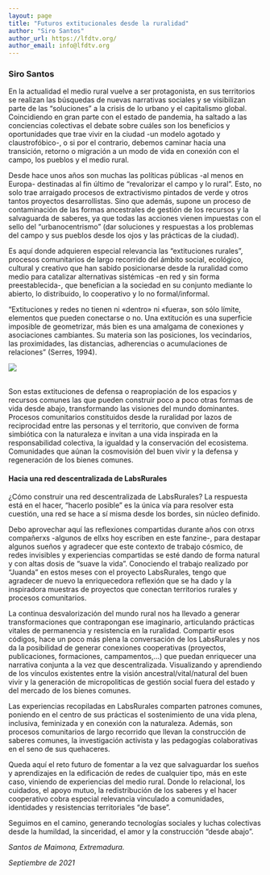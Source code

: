 ```yaml
---
layout: page
title: "Futuros extitucionales desde la ruralidad"
author: "Siro Santos"
author_url: https://lfdtv.org/
author_email: info@lfdtv.org
---
```


### Siro Santos 

[<i class="fas fa-home"></i>](https://lfdtv.org/) [<i class="far fa-envelope"></i>](mailto:info@lfdtv.org)

En la actualidad el medio rural vuelve a ser protagonista, en sus territorios se realizan las búsquedas de nuevas narrativas sociales y se visibilizan parte de las “soluciones” a la crisis de lo urbano y el capitalismo global. Coincidiendo en gran parte con el estado de pandemia, ha saltado a las conciencias colectivas el debate sobre cuáles son los beneficios y oportunidades que trae vivir en la ciudad -un modelo agotado y claustrofóbico-, o si por el contrario, debemos caminar hacia una transición, retorno o migración a un modo de vida en conexión con el campo, los pueblos y el medio rural.

Desde hace unos años son muchas las políticas públicas -al menos en Europa- destinadas al fin último de “revalorizar el campo y lo rural”. Esto, no solo trae arraigado procesos de extractivismo pintados de verde y otros tantos proyectos desarrollistas. Sino que además, supone un proceso de contaminación de las formas ancestrales de gestión de los recursos y la salvaguarda de saberes, ya que todas las acciones vienen impuestas con el sello del “urbanocentrismo” (dar soluciones y respuestas a los problemas del campo y sus pueblos desde los ojos y las prácticas de la ciudad).

Es aquí donde adquieren especial relevancia las “extituciones rurales”, procesos comunitarios de largo recorrido del ámbito social, ecológico, cultural y creativo que han sabido posicionarse desde la ruralidad como medio para catalizar alternativas sistémicas -en red y sin forma preestablecida-, que benefician a la sociedad en su conjunto mediante lo abierto, lo distribuido, lo cooperativo y lo no formal/informal.

“Extituciones y redes no tienen ni «dentro» ni «fuera», son sólo límite, elementos que pueden conectarse o no. Una extitución es una superficie imposible de geometrizar, más bien es una amalgama de conexiones y asociaciones cambiantes. Su materia son las posiciones, los vecindarios, las proximidades, las distancias, adherencias o acumulaciones de relaciones” (Serres, 1994).

<div class="row aln-center">
    <img src="{{site.baseurl}}/images/Txt lfdtvd 1.jpg">
</div>
<br>
 
Son estas extituciones de defensa o reapropiación de los espacios y recursos comunes las que pueden construir poco a poco otras formas de vida desde abajo, transformando las visiones del mundo dominantes. Procesos comunitarios constituidos desde la ruralidad por lazos de reciprocidad entre las personas y el territorio, que conviven de forma simbiótica con la naturaleza e invitan a una vida inspirada en la responsabilidad colectiva, la igualdad y la conservación del ecosistema. Comunidades que aúnan la cosmovisión del buen vivir y la defensa y regeneración de los bienes comunes.

#### Hacia una red descentralizada de LabsRurales

¿Cómo construir una red descentralizada de LabsRurales? La respuesta está en el hacer, “hacerlo posible” es la única vía para resolver esta cuestión, una red se hace a sí misma desde los bordes, sin núcleo definido.

Debo aprovechar aquí las reflexiones compartidas durante años con otrxs compañerxs -algunos de ellxs hoy escriben en este fanzine-, para destapar algunos sueños y agradecer que este contexto de trabajo cósmico, de redes invisibles y experiencias compartidas se esté dando de forma natural y con altas dosis de “suave la vida”. Conociendo el trabajo realizado por “Juanda” en estos meses con el proyecto LabsRurales, tengo que agradecer de nuevo la enriquecedora reflexión que se ha dado y la inspiradora muestras de proyectos que conectan territorios rurales y procesos comunitarios.

La continua desvalorización del mundo rural nos ha llevado a generar transformaciones que contrapongan ese imaginario, articulando prácticas vitales de permanencia y resistencia en la ruralidad. Compartir esos códigos, hace un poco más plena la conversación de los LabsRurales y nos da la posibilidad de generar conexiones cooperativas (proyectos, publicaciones, formaciones, campamentos,...) que puedan enriquecer una narrativa conjunta a la vez que descentralizada. Visualizando y aprendiendo de los vínculos existentes entre la visión ancestral/vital/natural del buen vivir y la generación de micropoliticas de gestión social fuera del estado y del mercado de los bienes comunes.

Las experiencias recopiladas en LabsRurales comparten patrones comunes, poniendo en el centro de sus prácticas el sostenimiento de una vida plena, inclusiva, feminizada y en conexión con la naturaleza. Además, son procesos comunitarios de largo recorrido que llevan la construcción de saberes comunes, la investigación activista y las pedagogías colaborativas en el seno de sus quehaceres.

Queda aquí el reto futuro de fomentar a la vez que salvaguardar los sueños y aprendizajes en la edificación de redes de cualquier tipo, más en este caso, viniendo de experiencias del medio rural. Donde lo relacional, los cuidados, el apoyo mutuo, la redistribución de los saberes y el hacer cooperativo cobra especial relevancia vinculado a comunidades, identidades y resistencias territoriales “de base”.

Seguimos en el camino, generando tecnologías sociales y luchas colectivas desde la humildad, la sinceridad, el amor y la construcción “desde abajo”.	


_Santos de Maimona, Extremadura._

_Septiembre de 2021_
